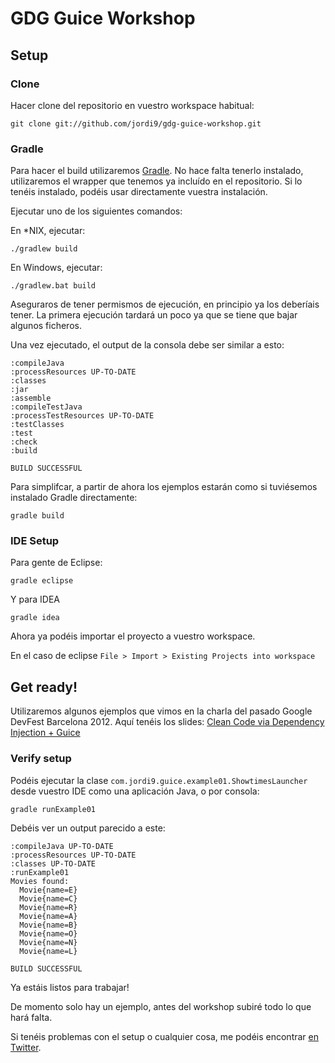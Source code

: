# GDG Guice Workshop


## Setup

### Clone

Hacer clone del repositorio en vuestro workspace habitual:

	git clone git://github.com/jordi9/gdg-guice-workshop.git

### Gradle

Para hacer el build utilizaremos [Gradle](http://www.gradle.org/). No hace falta tenerlo instalado,
utilizaremos el wrapper que tenemos ya incluído en el repositorio. Si lo tenéis instalado,
podéis usar directamente vuestra instalación.

Ejecutar uno de los siguientes comandos:

En *NIX, ejecutar:
	
	./gradlew build

En Windows, ejecutar:
	
	./gradlew.bat build

Aseguraros de tener permismos de ejecución, en principio ya los deberíais tener. La primera ejecución tardará
un poco ya que se tiene que bajar algunos ficheros.

Una vez ejecutado, el output de la consola debe ser similar a esto:

	:compileJava
	:processResources UP-TO-DATE
	:classes
	:jar
	:assemble
	:compileTestJava
	:processTestResources UP-TO-DATE
	:testClasses
	:test
	:check
	:build
	
	BUILD SUCCESSFUL

Para simplifcar, a partir de ahora los ejemplos estarán como si tuviésemos instalado Gradle directamente:

	gradle build

### IDE Setup

Para gente de Eclipse:

	gradle eclipse
	
Y para IDEA

	gradle idea

Ahora ya podéis importar el proyecto a vuestro workspace.

En el caso de eclipse `File > Import > Existing Projects into workspace` 

## Get ready!

Utilizaremos algunos ejemplos que vimos en la charla del pasado Google DevFest Barcelona 2012.
Aquí tenéis los slides: [Clean Code via Dependency Injection + Guice](http://www.slideshare.net/giro9/clean-code-via-dependency-injection-guice-15097271)

### Verify setup

Podéis ejecutar la clase `com.jordi9.guice.example01.ShowtimesLauncher` desde vuestro IDE como 
una aplicación Java, o por consola:

	gradle runExample01
	
Debéis ver un output parecido a este:

	:compileJava UP-TO-DATE
	:processResources UP-TO-DATE
	:classes UP-TO-DATE
	:runExample01
	Movies found:
	  Movie{name=E}
	  Movie{name=C}
	  Movie{name=R}
	  Movie{name=A}
	  Movie{name=B}
	  Movie{name=O}
	  Movie{name=N}
	  Movie{name=L}
	
	BUILD SUCCESSFUL

Ya estáis listos para trabajar!

De momento solo hay un ejemplo, antes del workshop subiré todo lo que hará falta.

Si tenéis problemas con el setup o cualquier cosa, me podéis encontrar [en Twitter](http://twitter.com/jordi9).


